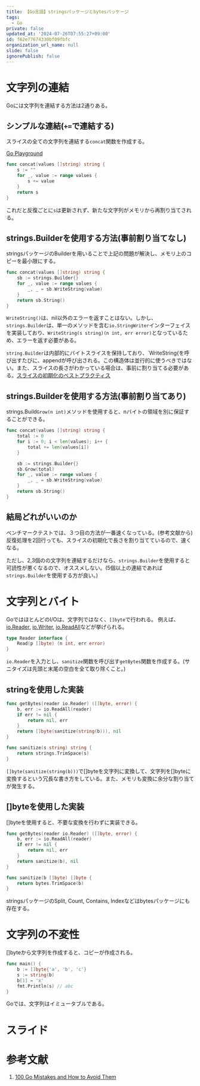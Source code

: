 ```yaml
---
title: 【Go言語】stringsパッケージとbytesパッケージ
tags:
  - Go
private: false
updated_at: '2024-07-26T07:55:27+09:00'
id: f62e77674330bf09fbfc
organization_url_name: null
slide: false
ignorePublish: false
---
```

# 文字列の連結

Goには文字列を連結する方法は2通りある。

## シンプルな連結(`+=`で連結する)

スライスの全ての文字列を連結する`concat`関数を作成する。

[Go Playground](https://go.dev/play/p/veu5ot5Vd7F)

```go
func concat(values []string) string {
    s := ""
    for _, value := range values {
        s += value
    }
    return s
}
```

これだと反復ごとに`s`は更新されず、新たな文字列がメモリから再割り当てされる。

## strings.Builderを使用する方法(事前割り当てなし)

stringsパッケージのBuilderを用いることで上記の問題が解決し、メモリ上のコピーを最小限にする。

```go
func concat(values []string) string {
	sb := strings.Builder{}
	for _, value := range values {
		_, _ = sb.WriteString(value)
	}
	return sb.String()
}
```

`WriteString()`は、nil以外のエラーを返すことはない。しかし、`strings.Builder`は、単一のメソッドを含む`io.StringWriter`インターフェイスを実装しており、`WriteString(s string)(n int, err error)`となっているため、エラーを返す必要がある。

`string.Builder`は内部的にバイトスライスを保持しており、`WriteString{を呼び出すたびに、appendが呼び出される。この構造体は並行的に使うべきではない。また、スライスの長さがわかっている場合は、事前に割り当てる必要がある。[スライスの初期化のベストプラクティス](https://qiita.com/twrcd1227/items/989d8d553fc6913f01f3#スライスの初期化のベストプラクティス)

## strings.Builderを使用する方法(事前割り当てあり)

strings.Build`Grow(n int)`メソッドを使用すると、nバイトの領域を別に保証することができる。

```go
func concat(values []string) string {
    total := 0
    for i := 0; i < len(values); i++ {
        total += len(values[i])
    }

    sb := strings.Builder{}
    sb.Grow(total)
    for _, value := range values {
        _, _ = sb.WriteString(value)
    }
    return sb.String()
}
```

## 結局どれがいいのか

ベンチマークテストでは、３つ目の方法が一番速くなっている。(参考文献から)
反復処理を2回行っても、スライスの初期化で長さを割り当てているので、速くなる。

ただし、2,3個のの文字列を連結するだけなら、`strings.Builder`を使用すると可読性が悪くなるので、オススメしない。(5個以上の連結であれば`strings.Builder`を使用する方が良い。)

# 文字列とバイト

GoではほとんどのI/Oは、文字列ではなく、`[]byte`で行われる。
例えば、[io.Reader](https://pkg.go.dev/io#Reader), [io.Writer](https://pkg.go.dev/io#Writer), [io.ReadAll](https://pkg.go.dev/io#ReadAll)などが挙げられる。

```go
type Reader interface {
	Read(p []byte) (n int, err error)
}
```

`io.Reader`を入力とし、`sanitize`関数を呼び出す`getBytes`関数を作成する。(サニタイズは先頭と末尾の空白を全て取り除くこと。)

## stringを使用した実装

```go
func getBytes(reader io.Reader) ([]byte, error) {
	b, err := io.ReadAll(reader)
	if err != nil {
		return nil, err
	}
	return []byte(sanitize(string(b))), nil
}

func sanitize(s string) string {
	return strings.TrimSpace(s)
}
```

`[]byte(sanitize(string(b)))`で[]byteを文字列に変換して、文字列を[]byteに変換するという冗長な書き方をしている。また、メモリも変換に余分な割り当てが発生する。

## []byteを使用した実装

[]byteを使用すると、不要な変換を行わずに実装できる。

```go
func getBytes(reader io.Reader) ([]byte, error) {
	b, err := io.ReadAll(reader)
	if err != nil {
		return nil, err
	}
	return sanitize(b), nil
}

func sanitize(b []byte) []byte {
	return bytes.TrimSpace(b)
}
```

stringsパッケージのSplit, Count, Contains, Indexなどはbytesパッケージにも存在する。

# 文字列の不変性

[]byteから文字列を作成すると、コピーが作成される。

```go
func main() {
	b := []byte{'a', 'b', 'c'}
	s := string(b)
	b[1] = 'x'
	fmt.Println(s) // abc
}
```

Goでは、文字列はイミュータブルである。

# スライド

<script defer class="speakerdeck-embed" data-id="52b0d477d76f4bbc93c81c428a4afc80" data-ratio="1.7777777777777777" src="//speakerdeck.com/assets/embed.js"></script>


# 参考文献

1. [100 Go Mistakes and How to Avoid Them](https://100go.co/ja/#39)
